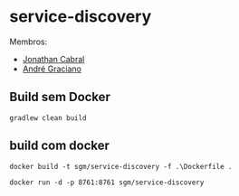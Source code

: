 # service-discovery

Membros:
 - [Jonathan Cabral](mailto:dev.jonathancabral@gmail.com)
 - [André Graciano](mailto:dev.jonathancabral@gmail.com)

## Build sem Docker
 
    gradlew clean build

## build com docker

    docker build -t sgm/service-discovery -f .\Dockerfile .

    docker run -d -p 8761:8761 sgm/service-discovery
